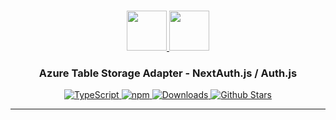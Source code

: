 <p align="center">
  <br/>
  <a href="https://authjs.dev" target="_blank">
    <img height="64px" src="https://authjs.dev/img/logo/logo-sm.png" />
  </a>
  <a href="https://azure.microsoft.com/en-us/products/storage/tables" target="_blank">
    <img height="64px" src="https://authjs.dev/img/adapters/azure-tables.svg"/>
  </a>
  <h3 align="center"><b>Azure Table Storage Adapter</b> - NextAuth.js / Auth.js</a></h3>
  <p align="center" style="align: center;">
    <a href="https://npm.im/@auth/azure-tables-adapter">
      <img src="https://img.shields.io/badge/TypeScript-blue?style=flat-square" alt="TypeScript" />
    </a>
    <a href="https://npm.im/@auth/azure-tables-adapter">
      <img alt="npm" src="https://img.shields.io/npm/v/@auth/azure-tables-adapter?color=green&label=@auth/azure-tables-adapter&style=flat-square">
    </a>
    <a href="https://www.npmtrends.com/@auth/azure-tables-adapter">
      <img src="https://img.shields.io/npm/dm/@auth/azure-tables-adapter?label=%20downloads&style=flat-square" alt="Downloads" />
    </a>
    <a href="https://github.com/nextauthjs/next-auth/stargazers">
      <img src="https://img.shields.io/github/stars/nextauthjs/next-auth?style=flat-square" alt="Github Stars" />
    </a>
  </p>
</p>

---
